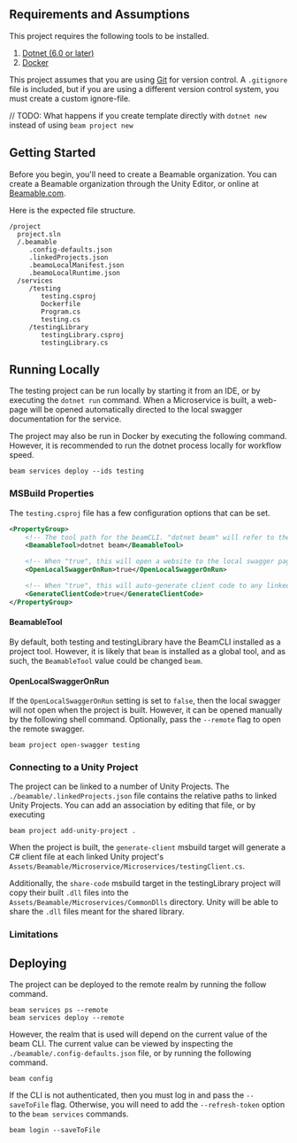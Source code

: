 ## Requirements and Assumptions
This project requires the following tools to be installed.
1. [Dotnet (6.0 or later)](https://dotnet.microsoft.com/en-us/download)
2. [Docker](https://www.docker.com/products/docker-desktop/)

This project assumes that you are using [Git](https://git-scm.com/) for version control. 
A `.gitignore` file is included, but if you are using a different version control system, you 
must create a custom ignore-file.

// TODO: What happens if you create template directly with `dotnet new` instead of using `beam project new`


## Getting Started
Before you begin, you'll need to create a Beamable organization.
You can create a Beamable organization through the Unity Editor, or online at [Beamable.com](https://beta-portal.beamable.com/signup/registration/).

Here is the expected file structure.
```
/project
  project.sln
  /.beamable
     .config-defaults.json
     .linkedProjects.json
     .beamoLocalManifest.json
     .beamoLocalRuntime.json
  /services
     /testing
        testing.csproj
        Dockerfile
        Program.cs
        testing.cs
     /testingLibrary
        testingLibrary.csproj
        testingLibrary.cs
```

## Running Locally
The testing project can be run locally by starting it from an IDE, or by executing the `dotnet run` command.
When a Microservice is built, a web-page will be opened automatically directed to the local swagger documentation for the service.

The project may also be run in Docker by executing the following command. However, it is recommended to 
run the dotnet process locally for workflow speed. 
```shell
beam services deploy --ids testing
```

### MSBuild Properties
The `testing.csproj` file has a few configuration options that can be set.
```xml
<PropertyGroup>
    <!-- The tool path for the beamCLI. "dotnet beam" will refer to the local project tool, and "beam" would install to a globally installed tool -->
    <BeamableTool>dotnet beam</BeamableTool>

    <!-- When "true", this will open a website to the local swagger page for the running service -->
    <OpenLocalSwaggerOnRun>true</OpenLocalSwaggerOnRun>

    <!-- When "true", this will auto-generate client code to any linked unity projects -->
    <GenerateClientCode>true</GenerateClientCode>
</PropertyGroup>
```

#### BeamableTool
By default, both testing and testingLibrary have the BeamCLI installed as a project tool. 
However, it is likely that `beam` is installed as a global tool, and as such, the `BeamableTool` value
could be changed `beam`. 

#### OpenLocalSwaggerOnRun
If the `OpenLocalSwaggerOnRun` setting is set to `false`, then the local swagger will not open when the project is
built. However, it can be opened manually by the following shell command. Optionally, pass the `--remote` flag to open the
remote swagger. 
```shell
beam project open-swagger testing
```

### Connecting to a Unity Project
The project can be linked to a number of Unity Projects. The `./beamable/.linkedProjects.json` file 
contains the relative paths to linked Unity Projects. You can add an association by editing that file, 
or by executing
```shell
beam project add-unity-project .
```

When the project is built, the `generate-client` msbuild target will generate a C# client file
at each linked Unity project's `Assets/Beamable/Microservice/Microservices/testingClient.cs`. 

Additionally, the `share-code` msbuild target in the testingLibrary project will copy their
built `.dll` files into the `Assets/Beamable/Microservices/CommonDlls` directory. Unity will be able
to share the `.dll` files meant for the shared library. 

### Limitations

## Deploying
The project can be deployed to the remote realm by running the follow command. 
```shell
beam services ps --remote
beam services deploy --remote
```

However, the realm that is used will depend on the current value of the beam CLI. The current value
can be viewed by inspecting the `./beamable/.config-defaults.json` file, or by running the following
command.
```shell
beam config
```

If the CLI is not authenticated, then you must log in and pass the `--saveToFile` flag. Otherwise, 
you will need to add the `--refresh-token` option to the `beam services` commands. 
```shell
beam login --saveToFile
```